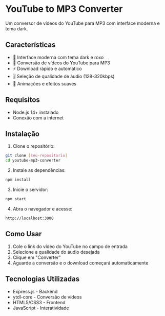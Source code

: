 # YouTube to MP3 Converter

Um conversor de vídeos do YouTube para MP3 com interface moderna e tema dark.

## Características

- 🎨 Interface moderna com tema dark e roxo
- 🎵 Conversão de vídeos do YouTube para MP3
- ⚡ Download rápido e automático
- 🎚️ Seleção de qualidade de áudio (128-320kbps)
- 💫 Animações e efeitos suaves

## Requisitos

- Node.js 14+ instalado
- Conexão com a internet

## Instalação

1. Clone o repositório:
```bash
git clone [seu-repositorio]
cd youtube-mp3-converter
```

2. Instale as dependências:
```bash
npm install
```

3. Inicie o servidor:
```bash
npm start
```

4. Abra o navegador e acesse:
```
http://localhost:3000
```

## Como Usar

1. Cole o link do vídeo do YouTube no campo de entrada
2. Selecione a qualidade do áudio desejada
3. Clique em "Converter"
4. Aguarde a conversão e o download começará automaticamente

## Tecnologias Utilizadas

- Express.js - Backend
- ytdl-core - Conversão de vídeos
- HTML5/CSS3 - Frontend
- JavaScript - Interatividade 